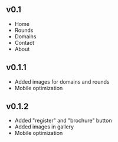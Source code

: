 ## v0.1
- Home
- Rounds
- Domains
- Contact 
- About

## v0.1.1
- Added images for domains and rounds
- Mobile optimization

## v0.1.2
- Added "register" and "brochure" button
- Added images in gallery
- Mobile optimization

